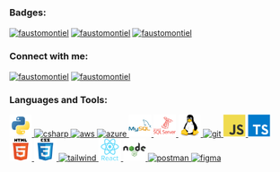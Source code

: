 
<!--
**faustomontiel/faustomontiel** is a ✨ _special_ ✨ repository because its `README.md` (this file) appears on your GitHub profile.

Here are some ideas to get you started:

- 🔭 I’m currently working on ...
- 🌱 I’m currently learning ...
- 👯 I’m looking to collaborate on ...
- 🤔 I’m looking for help with ...
- 💬 Ask me about ...
- 📫 How to reach me: ...
- 😄 Pronouns: ...
- ⚡ Fun fact: ...
-->
<h3 align="left">Badges:</h3>
<p align="left">
<a href="https://www.credly.com/earner/earned/badge/28d68c78-1660-437f-98fc-1ae8431e22b8/" target="_blank"><img align="center" src="https://images.credly.com/images/0e284c3f-5164-4b21-8660-0d84737941bc/image.png" alt="faustomontiel" height="140" width="140" /></a>
<a href="https://learn.microsoft.com/es-mx/users/faustomontiel/credentials/b20d07758d64c00f" target="_blank"><img align="center" src="https://learn.microsoft.com/en-us/media/learn/certification/badges/microsoft-certified-fundamentals-badge.svg" alt="faustomontiel" height="140" width="140" /></a>
<a href="https://www.credly.com/badges/431e3d52-2dc3-473e-b9ab-5572d352ca6e/" target="_blank"><img align="center" src="https://images.credly.com/images/e07c6cc4-b737-4d7e-8ce8-66b6b7a60367/image.png" alt="faustomontiel" height="140" width="140" /></a>

<h3 align="left">Connect with me:</h3>
<p align="left">
<a href="https://linkedin.com/in/faustomontiel" target="_blank"><img align="center" src="https://www.vectorlogo.zone/logos/linkedin/linkedin-tile.svg" alt="faustomontiel" height="35" width="40" /></a>
<a href="https://t.me/faustodeveloper" target="_blank"><img align="center" src="https://www.vectorlogo.zone/logos/telegram/telegram-tile.svg" alt="faustomontiel" height="35" width="38" /></a>
</p>

<h3 align="left">Languages and Tools:</h3>
<p align="left">  
  <!-- Python -->
  <a href="https://www.python.org/" target="_blank"> 
    <img src="https://github.com/devicons/devicon/blob/master/icons/python/python-original.svg" alt="python" width="40" height="40"/> 
  </a>  
  <!-- C# -->
  <a href="https://docs.microsoft.com/en-us/dotnet/csharp/tour-of-csharp" target="_blank"> 
    <img src="https://raw.githubusercontent.com/jmnote/z-icons/master/svg/csharp.svg" alt="csharp" width="40" height="40"/> 
  </a>  
  <!-- AWS -->
  <a href="https://aws.amazon.com/" target="_blank"> 
    <img src="https://uxwing.com/wp-content/themes/uxwing/download/brands-and-social-media/aws-icon.svg" alt="aws" width="40" height="40"/> 
  </a>  
  <!-- Azure -->
  <a href="https://azure.microsoft.com/en-us/products/devops" target="_blank"> 
    <img src="https://uxwing.com/wp-content/themes/uxwing/download/brands-and-social-media/azure-icon.svg" alt="azure" width="40" height="40"/> 
  </a>  
  <!-- MySQL -->
  <a href="https://www.mysql.com/" target="_blank"> 
    <img src="https://raw.githubusercontent.com/devicons/devicon/master/icons/mysql/mysql-original-wordmark.svg" alt="mysql" width="40" height="40"/> 
  </a>  
  <!-- SQL Server-->
  <a href="https://www.microsoft.com/en-us/sql-server" target="_blank"> 
    <img src="https://github.com/devicons/devicon/blob/master/icons/microsoftsqlserver/microsoftsqlserver-plain-wordmark.svg" alt="sqlserver" width="40" height="40"/> 
  </a>  
  <!-- Linux -->
  <a href="https://www.linux.org/" target="_blank"> 
    <img src="https://raw.githubusercontent.com/devicons/devicon/master/icons/linux/linux-original.svg" alt="linux" width="40" height="40"/> 
  </a>  
  <a href="https://git-scm.com/" target="_blank"> 
    <img src="https://www.vectorlogo.zone/logos/git-scm/git-scm-icon.svg" alt="git" width="40" height="40"/> 
  </a>  
  <!-- JavaScript -->
  <a href="https://developer.mozilla.org/en-US/docs/Web/JavaScript" target="_blank"> 
    <img src="https://raw.githubusercontent.com/devicons/devicon/master/icons/javascript/javascript-original.svg" alt="javascript" width="40" height="40"/> 
  </a>  
  <!-- TypeScript -->
  <a href="https://www.typescriptlang.org/" target="_blank"> 
    <img src="https://raw.githubusercontent.com/devicons/devicon/master/icons/typescript/typescript-original.svg" alt="typescript" width="40" height="40"/> 
  </a>  
  <a href="https://www.w3.org/html/" target="_blank"> 
    <img src="https://raw.githubusercontent.com/devicons/devicon/master/icons/html5/html5-original-wordmark.svg" alt="html5" width="40" height="40"/> 
  </a>  
  <a href="https://www.w3schools.com/css/" target="_blank"> 
    <img src="https://raw.githubusercontent.com/devicons/devicon/master/icons/css3/css3-original-wordmark.svg" alt="css3" width="40" height="40"/> 
  </a>  
  <a href="https://tailwindcss.com/" target="_blank"> 
    <img src="https://www.vectorlogo.zone/logos/tailwindcss/tailwindcss-icon.svg" alt="tailwind" width="40" height="40"/> 
  </a>  
  <a href="https://reactjs.org/" target="_blank"> 
    <img src="https://raw.githubusercontent.com/devicons/devicon/master/icons/react/react-original-wordmark.svg" alt="react" width="40" height="40"/> 
  </a>  
  <a href="https://nodejs.org" target="_blank"> 
    <img src="https://raw.githubusercontent.com/devicons/devicon/master/icons/nodejs/nodejs-original-wordmark.svg" alt="nodejs" width="40" height="40"/> 
  </a>  
  <a href="https://postman.com" target="_blank"> 
    <img src="https://www.vectorlogo.zone/logos/getpostman/getpostman-icon.svg" alt="postman" width="40" height="40"/> 
  </a>  
  <a href="https://www.figma.com/" target="_blank"> 
    <img src="https://www.vectorlogo.zone/logos/figma/figma-icon.svg" alt="figma" width="40" height="40"/> 
  </a>  
</p>

